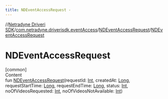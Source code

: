 ```yaml
---
title: NDEventAccessRequest -
---
```

//[Netradyne Driveri SDK](../../index.md)/[com.netradyne.driverisdk.eventAccess](../index.md)/[NDEventAccessRequest](index.md)/[NDEventAccessRequest](-n-d-event-access-request.md)



# NDEventAccessRequest  
[common]  
Content  
fun [NDEventAccessRequest](-n-d-event-access-request.md)(requestId: [Int](https://kotlinlang.org/api/latest/jvm/stdlib/kotlin/-int/index.html), createdAt: [Long](https://kotlinlang.org/api/latest/jvm/stdlib/kotlin/-long/index.html), requestStartTime: [Long](https://kotlinlang.org/api/latest/jvm/stdlib/kotlin/-long/index.html), requestEndTime: [Long](https://kotlinlang.org/api/latest/jvm/stdlib/kotlin/-long/index.html), status: [Int](https://kotlinlang.org/api/latest/jvm/stdlib/kotlin/-int/index.html), noOfVideosRequested: [Int](https://kotlinlang.org/api/latest/jvm/stdlib/kotlin/-int/index.html), noOfVideosNotAvailable: [Int](https://kotlinlang.org/api/latest/jvm/stdlib/kotlin/-int/index.html))  



